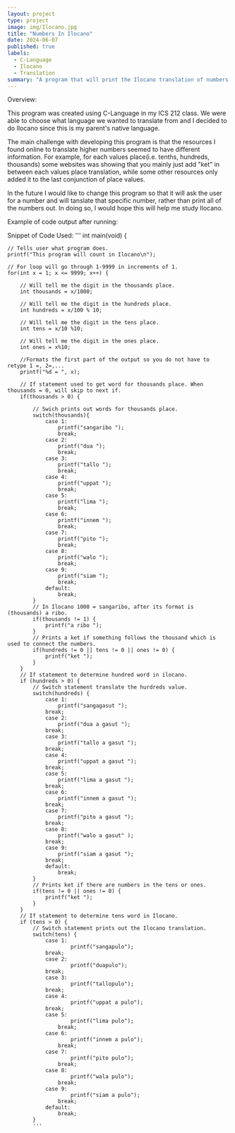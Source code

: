 ```yaml
---
layout: project
type: project
image: img/Ilocano.jpg
title: "Numbers In Ilocano"
date: 2024-06-07
published: true
labels:
  - C-Language
  - Ilocano
  - Translation
summary: "A program that will print the Ilocano translation of numbers from 1-9999."
---
```


Overview:


This program was created using C-Language in my ICS 212 class. We were able to choose what language we wanted to translate from and I decided to do Ilocano since this is my parent's native language. 


The main challenge with developing this program is that the resources I found online to translate higher numbers seemed to have different information. For example, for each values place(i.e. tenths, hundreds, thousands) some websites was showing that you mainly just add "ket" in between each values place translation, while some other resources only added it to the last conjunction of place values. 


In the future I would like to change this program so that it will ask the user for a number and will tanslate that specific number, rather than print all of the numbers out. In doing so, I would hope this will help me study Ilocano.


Example of code output after running:


Snippet of Code Used:
'''
int main(void) {

    // Tells user what program does.
    printf("This program will count in Ilocano\n");

    // For loop will go through 1-9999 in increments of 1.
    for(int x = 1; x <= 9999; x++) {

        // Will tell me the digit in the thousands place.
        int thousands = x/1000;

        // Will tell me the digit in the hundreds place.
        int hundreds = x/100 % 10;

        // Will tell me the digit in the tens place.
        int tens = x/10 %10;

        // Will tell me the digit in the ones place.
        int ones = x%10;

        //Formats the first part of the output so you do not have to retype 1 =, 2=,...
        printf("%d = ", x);

        // If statement used to get word for thousands place. When thousands = 0, will skip to next if.
        if(thousands > 0) {

            // Swich prints out words for thousands place.
            switch(thousands){
                case 1:
                    printf("sangaribo ");
                    break;
                case 2:
                    printf("dua ");
                    break;
                case 3:
                    printf("tallo ");
                    break;
                case 4:
                    printf("uppat ");
                    break;
                case 5:
                    printf("lima ");
                    break;
                case 6:
                    printf("innem ");
                    break;
                case 7:
                    printf("pito ");
                    break;
                case 8:
                    printf("walo ");
                    break;
                case 9:
                    printf("siam ");
                    break;
                default:
                    break;
            }
            // In Ilocano 1000 = sangaribo, after its format is (thousands) a ribo.
            if(thousands != 1) {
                printf("a ribo ");
            }
            // Prints a ket if something follows the thousand which is used to connect the numbers.
            if(hundreds != 0 || tens != 0 || ones != 0) {
                printf("ket ");
            }
        }
        // If statement to determine hundred word in ilocano.
        if (hundreds > 0) {
            // Switch statement translate the hurdreds value.
            switch(hundreds) {
                case 1:
                    printf("sangagasut ");
                break;
                case 2:
                    printf("dua a gasut ");
                break;
                case 3:
                    printf("tallo a gasut ");
                break;
                case 4:
                    printf("uppat a gasut ");
                break;
                case 5:
                    printf("lima a gasut ");
                break;
                case 6:
                    printf("innem a gasut ");
                break;
                case 7:
                    printf("pito a gasut ");
                break;
                case 8:
                    printf("walo a gasut" );
                break;
                case 9:
                    printf("siam a gasut ");
                break;
                default:
                    break;
            }
            // Prints ket if there are numbers in the tens or ones.
            if(tens != 0 || ones != 0) {
                printf("ket ");
            }
        }
        // If statement to determine tens word in Ilocano.
        if (tens > 0) {
            // Switch statement prints out the Ilocano translation.
            switch(tens) {
                case 1:
                        printf("sangapulo");
                break;
                case 2:
                        printf("duapulo");
                break;
                case 3:
                        printf("tallopulo");
                break;
                case 4:
                        printf("uppat a pulo");
                break;
                case 5:
                        printf("lima pulo");
                    break;
                case 6:
                        printf("innem a pulo");
                    break;
                case 7:
                        printf("pito pulo");
                    break;
                case 8:
                        printf("wala pulo");
                    break;
                case 9:
                        printf("siam a pulo");
                    break;
                default:
                    break;
            }
            '''
